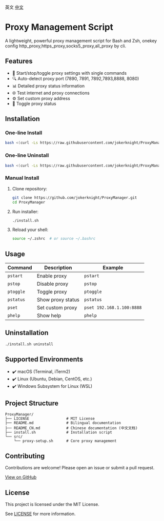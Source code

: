 英文 [中文](https://github.com/jokerknight/ProxyManager/blob/main/README_CN.md) 
# Proxy Management Script

A lightweight, powerful proxy management script for Bash and Zsh, onekey config  http_proxy,https_proxy,socks5_proxy,all_proxy by cli.

## Features

- 🚀 Start/stop/toggle proxy settings with single commands  
- 🔍 Auto-detect proxy port (7890, 7891, 7892,7893,8888, 8080)  
- 📊 Detailed proxy status information  
- 🌐 Test internet and proxy connections  
- ⚙️ Set custom proxy address  
- 🔄 Toggle proxy status  

## Installation 

### One-line Install 

```bash
bash <(curl -Ls https://raw.githubusercontent.com/jokerknight/ProxyManager/main/install.sh)
```

### One-line Uninstall 

```bash
bash <(curl -Ls https://raw.githubusercontent.com/jokerknight/ProxyManager/main/install.sh) --uninstall
```

### Manual Install 

1. Clone repository:  

   ```bash
   git clone https://github.com/jokerknight/ProxyManager.git
   cd ProxyManager
   ```

2. Run installer:  

   ```bash
   ./install.sh
   ```

3. Reload your shell:  

   ```bash
   source ~/.zshrc  # or source ~/.bashrc
   ```

## Usage 

| Command  | Description| Example |
|----------------|-------------------|---------------|
| `pstart`       | Enable proxy<br> | `pstart` |
| `pstop`        | Disable proxy<br> | `pstop` |
| `ptoggle`      | Toggle proxy<br> | `ptoggle` |
| `pstatus`      | Show proxy status<br> | `pstatus` |
| `pset`         | Set custom proxy<br> | `pset 192.168.1.100:8888` |
| `phelp`        | Show help<br> | `phelp` |

## Uninstallation 

```bash
./install.sh uninstall
```

## Supported Environments

- ✔️ macOS (Terminal, iTerm2)
- ✔️ Linux (Ubuntu, Debian, CentOS, etc.)
- ✔️ Windows Subsystem for Linux (WSL)

## Project Structure

```
ProxyManager/
├── LICENSE                 # MIT License
├── README.md               # Bilingual documentation
├── README_CN.md            # Chinese documentation (中文文档)
├── install.sh              # Installation script
└── src/
    └── proxy-setup.sh      # Core proxy management 
```

## Contributing 

Contributions are welcome! Please open an issue or submit a pull request.  


[View on GitHub](https://github.com/jokerknight/ProxyManager)

## License 

This project is licensed under the MIT License.  

See [LICENSE](LICENSE) for more information.  
